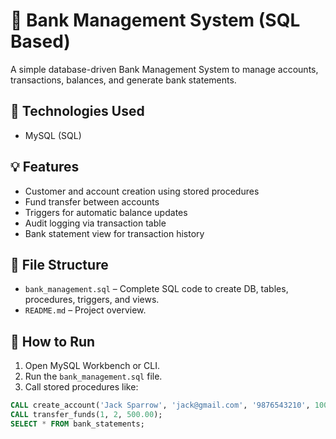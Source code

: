 # 🏦 Bank Management System (SQL Based)

A simple database-driven Bank Management System to manage accounts, transactions, balances, and generate bank statements.

## 🔧 Technologies Used
- MySQL (SQL)

## 💡 Features
- Customer and account creation using stored procedures
- Fund transfer between accounts
- Triggers for automatic balance updates
- Audit logging via transaction table
- Bank statement view for transaction history

## 📁 File Structure
- `bank_management.sql` – Complete SQL code to create DB, tables, procedures, triggers, and views.
- `README.md` – Project overview.

## 🧪 How to Run
1. Open MySQL Workbench or CLI.
2. Run the `bank_management.sql` file.
3. Call stored procedures like:

```sql
CALL create_account('Jack Sparrow', 'jack@gmail.com', '9876543210', 1000.00);
CALL transfer_funds(1, 2, 500.00);
SELECT * FROM bank_statements;
